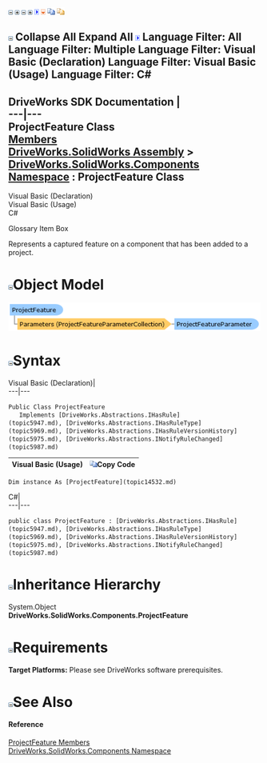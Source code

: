 ![](dotnetimages/collapse.gif) ![](dotnetimages/expand.gif) ![](dotnetimages/collapse.gif) ![](dotnetimages/expand.gif) ![](dotnetimages/drpdown.gif) ![](dotnetimages/drpdown_orange.gif) ![](dotnetimages/copycode.gif) ![](dotnetimages/copycodeHighlight.gif)

![](dotnetimages/collapse.gif) Collapse All Expand All ![](dotnetimages/drpdown.gif) Language Filter: All  Language Filter: Multiple  Language Filter: Visual Basic (Declaration) Language Filter: Visual Basic (Usage) Language Filter: C#  
---  
DriveWorks SDK Documentation  |   
---|---  
ProjectFeature Class   
[Members](topic14533.md)   
[DriveWorks.SolidWorks Assembly](topic13342.md) > [DriveWorks.SolidWorks.Components Namespace](topic13925.md) : ProjectFeature Class  
---  
  
Visual Basic (Declaration)    
Visual Basic (Usage)    
C# 

Glossary Item Box

Represents a captured feature on a component that has been added to a project. 

# ![](dotnetimages/collapse.gif)Object Model

![](dotnetdiagramimages/image813.png)

# ![](dotnetimages/collapse.gif)Syntax

Visual Basic (Declaration)|   
---|---  
      
    
    Public Class ProjectFeature 
       Implements [DriveWorks.Abstractions.IHasRule](topic5947.md), [DriveWorks.Abstractions.IHasRuleType](topic5969.md), [DriveWorks.Abstractions.IHasRuleVersionHistory](topic5975.md), [DriveWorks.Abstractions.INotifyRuleChanged](topic5987.md)   
  
Visual Basic (Usage)| ![](dotnetimages/copycode.gif)Copy Code  
---|---  
      
    
    Dim instance As [ProjectFeature](topic14532.md)  
  
C#|   
---|---  
      
    
    public class ProjectFeature : [DriveWorks.Abstractions.IHasRule](topic5947.md), [DriveWorks.Abstractions.IHasRuleType](topic5969.md), [DriveWorks.Abstractions.IHasRuleVersionHistory](topic5975.md), [DriveWorks.Abstractions.INotifyRuleChanged](topic5987.md)    
  
# ![](dotnetimages/collapse.gif)Inheritance Hierarchy

System.Object  
**DriveWorks.SolidWorks.Components.ProjectFeature**  


# ![](dotnetimages/collapse.gif)Requirements

**Target Platforms:** Please see DriveWorks software prerequisites.

# ![](dotnetimages/collapse.gif)See Also

#### Reference

[ProjectFeature Members](topic14533.md)   
[DriveWorks.SolidWorks.Components Namespace](topic13925.md)


